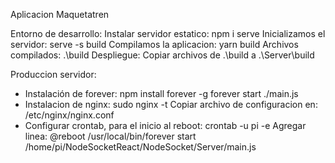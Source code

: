 Aplicacion Maquetatren 

Entorno de desarrollo:
  Instalar servidor estatico:
    npm i serve
  Inicializamos el servidor:
    serve -s build
  Compilamos la aplicacion:
   yarn build
  Archivos compilados: .\build
Despliegue:
  Copiar archivos de .\build a .\Server\build

Produccion servidor:

- Instalación de forever:
    npm install forever -g
    forever start ./main.js
- Instalacion de nginx:
   sudo nginx -t
   Copiar archivo de configuracion en: /etc/nginx/nginx.conf
- Configurar crontab, para el inicio al reboot:
   crontab -u pi -e
   Agregar linea: @reboot /usr/local/bin/forever start /home/pi/NodeSocketReact/NodeSocket/Server/main.js

